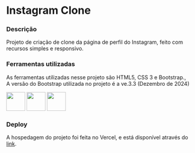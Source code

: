 <h1>Instagram Clone</h1>

### Descrição ###

Projeto de criação de clone da página de perfil do Instagram, feito com recursos simples e responsivo.

### Ferramentas utilizadas ###

As ferramentas utilizadas nesse projeto são HTML5, CSS 3 e Bootstrap.,
<br>A versão do Bootstrap utilizada no projeto é a ve.3.3 (Dezembro de 2024)
<div>
<img src="https://cdn.jsdelivr.net/gh/devicons/devicon@latest/icons/css3/css3-original.svg" width="50" height="50" />
          
<img src="https://cdn.jsdelivr.net/gh/devicons/devicon@latest/icons/html5/html5-original.svg" width="50" height="50" />

<img src="https://cdn.jsdelivr.net/gh/devicons/devicon@latest/icons/bootstrap/bootstrap-original.svg" width="50" height="50" />
          
</div>

### Deploy ###
A hospedagem do projeto foi feita no Vercel, e está disponível através do <a href="https://instagram-ckdq.vercel.app/">link</a>.
